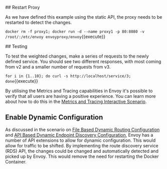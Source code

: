 ## Restart Proxy

As we have defined this example using the static API, the proxy needs to be restarted to detect the changes.

`docker rm -f proxy1; docker run -d --name proxy1 -p 80:8080 -v /root/:/etc/envoy envoyproxy/envoy`{{execute}}

## Testing

To test the weighted changes, make a series of requests to the newly defined service. You should see two different responses, with most coming from v2 and a smaller number of requests from v3.

`for i in {1..10}; do curl -s http://localhost/service/3; done`{{execute}}

By utilising the Metrics and Tracing capabilities in Envoy it's possible to verify that all users are having a positive experience. You can learn more about how to do this in the [Metrics and Tracing Interactive Scenario](https://www.envoyproxy.io/try/implementing-metrics-tracing).

## Enable Dynamic Configuration

As discussed in the scenario on [File Based Dynamic Routing Configuration](https://www.envoyproxy.io/try/file-based-dynamic-routing-configuration) and [API Based Dynamic Endpoint Discovery Configuration](https://katacoda.com/envoyproxy/scenarios/api-based-dynamic-routing-configuration), Envoy has a number of API extensions to allow for dynamic configuration. This would allow for traffic to be shifted. By implementing the route discovery service (RDS) API, the changes could be changed and automatically detected and picked up by Envoy. This would remove the need for restarting the Docker Container.
